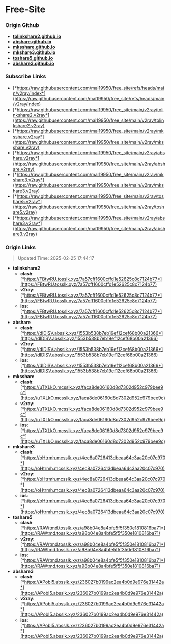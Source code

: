 # Free-Site

### Origin Github

- [**tolinkshare2.github.io**](https://github.com/tolinkshare2/tolinkshare2.github.io)
- [**abshare.github.io**](https://github.com/abshare/abshare.github.io)
- [**mksshare.github.io**](https://github.com/mksshare/mksshare.github.io)
- [**mkshare3.github.io**](https://github.com/mkshare3/mkshare3.github.io)
- [**toshare5.github.io**](https://github.com/toshare5/toshare5.github.io)
- [**abshare3.github.io**](https://github.com/abshare3/abshare3.github.io)

### Subscribe Links

- [*https://raw.githubusercontent.com/mai19950/free_site/refs/heads/main/v2ray/index*](https://raw.githubusercontent.com/mai19950/free_site/refs/heads/main/v2ray/index)
- [*https://raw.githubusercontent.com/mai19950/free_site/main/v2ray/tolinkshare2.v2ray*](https://raw.githubusercontent.com/mai19950/free_site/main/v2ray/tolinkshare2.v2ray)
- [*https://raw.githubusercontent.com/mai19950/free_site/main/v2ray/mksshare.v2ray*](https://raw.githubusercontent.com/mai19950/free_site/main/v2ray/mksshare.v2ray)
- [*https://raw.githubusercontent.com/mai19950/free_site/main/v2ray/abshare.v2ray*](https://raw.githubusercontent.com/mai19950/free_site/main/v2ray/abshare.v2ray)
- [*https://raw.githubusercontent.com/mai19950/free_site/main/v2ray/mkshare3.v2ray*](https://raw.githubusercontent.com/mai19950/free_site/main/v2ray/mkshare3.v2ray)
- [*https://raw.githubusercontent.com/mai19950/free_site/main/v2ray/toshare5.v2ray*](https://raw.githubusercontent.com/mai19950/free_site/main/v2ray/toshare5.v2ray)
- [*https://raw.githubusercontent.com/mai19950/free_site/main/v2ray/abshare3.v2ray*](https://raw.githubusercontent.com/mai19950/free_site/main/v2ray/abshare3.v2ray)

### Origin Links

> Updated Time: 2025-02-25 17:44:17

- **tolinkshare2**
  - **clash**: [*https://FBtwRU.tosslk.xyz/7a57cff1600cffd1e52625c8c7124b77*](https://FBtwRU.tosslk.xyz/7a57cff1600cffd1e52625c8c7124b77)
  - **v2ray**: [*https://FBtwRU.tosslk.xyz/7a57cff1600cffd1e52625c8c7124b77*](https://FBtwRU.tosslk.xyz/7a57cff1600cffd1e52625c8c7124b77)
  - **ios**: [*https://FBtwRU.tosslk.xyz/7a57cff1600cffd1e52625c8c7124b77*](https://FBtwRU.tosslk.xyz/7a57cff1600cffd1e52625c8c7124b77)
- **abshare**
  - **clash**: [*https://dIDlSV.absslk.xyz/1553b538b7eb19ef12cef68b00a21366*](https://dIDlSV.absslk.xyz/1553b538b7eb19ef12cef68b00a21366)
  - **v2ray**: [*https://dIDlSV.absslk.xyz/1553b538b7eb19ef12cef68b00a21366*](https://dIDlSV.absslk.xyz/1553b538b7eb19ef12cef68b00a21366)
  - **ios**: [*https://dIDlSV.absslk.xyz/1553b538b7eb19ef12cef68b00a21366*](https://dIDlSV.absslk.xyz/1553b538b7eb19ef12cef68b00a21366)
- **mksshare**
  - **clash**: [*https://uTXLkO.mcsslk.xyz/faca8de06160d8d7302d952c979bee9c*](https://uTXLkO.mcsslk.xyz/faca8de06160d8d7302d952c979bee9c)
  - **v2ray**: [*https://uTXLkO.mcsslk.xyz/faca8de06160d8d7302d952c979bee9c*](https://uTXLkO.mcsslk.xyz/faca8de06160d8d7302d952c979bee9c)
  - **ios**: [*https://uTXLkO.mcsslk.xyz/faca8de06160d8d7302d952c979bee9c*](https://uTXLkO.mcsslk.xyz/faca8de06160d8d7302d952c979bee9c)
- **mkshare3**
  - **clash**: [*https://oHtrmh.mcsslk.xyz/4ec8a0726413dbeaa64c3aa20c07c970*](https://oHtrmh.mcsslk.xyz/4ec8a0726413dbeaa64c3aa20c07c970)
  - **v2ray**: [*https://oHtrmh.mcsslk.xyz/4ec8a0726413dbeaa64c3aa20c07c970*](https://oHtrmh.mcsslk.xyz/4ec8a0726413dbeaa64c3aa20c07c970)
  - **ios**: [*https://oHtrmh.mcsslk.xyz/4ec8a0726413dbeaa64c3aa20c07c970*](https://oHtrmh.mcsslk.xyz/4ec8a0726413dbeaa64c3aa20c07c970)
- **toshare5**
  - **clash**: [*https://RAWtmd.tosslk.xyz/a98b04e8a4bfe5f5f350e1810816ba71*](https://RAWtmd.tosslk.xyz/a98b04e8a4bfe5f5f350e1810816ba71)
  - **v2ray**: [*https://RAWtmd.tosslk.xyz/a98b04e8a4bfe5f5f350e1810816ba71*](https://RAWtmd.tosslk.xyz/a98b04e8a4bfe5f5f350e1810816ba71)
  - **ios**: [*https://RAWtmd.tosslk.xyz/a98b04e8a4bfe5f5f350e1810816ba71*](https://RAWtmd.tosslk.xyz/a98b04e8a4bfe5f5f350e1810816ba71)
- **abshare3**
  - **clash**: [*https://APobI5.absslk.xyz/236027b0199ac2ea4b0d9e976e31442a*](https://APobI5.absslk.xyz/236027b0199ac2ea4b0d9e976e31442a)
  - **v2ray**: [*https://APobI5.absslk.xyz/236027b0199ac2ea4b0d9e976e31442a*](https://APobI5.absslk.xyz/236027b0199ac2ea4b0d9e976e31442a)
  - **ios**: [*https://APobI5.absslk.xyz/236027b0199ac2ea4b0d9e976e31442a*](https://APobI5.absslk.xyz/236027b0199ac2ea4b0d9e976e31442a)
